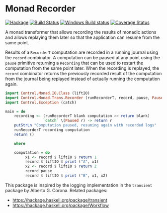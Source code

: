 # Monad Recorder

[![Hackage](https://img.shields.io/hackage/v/monad-recorder.svg?style=flat)](https://hackage.haskell.org/package/monad-recorder)
[![Build Status](https://travis-ci.org/harendra-kumar/monad-recorder.svg?branch=master)](https://travis-ci.org/harendra-kumar/monad-recorder)
[![Windows Build status](https://ci.appveyor.com/api/projects/status/nag8lvguh5upe540?svg=true)](https://ci.appveyor.com/project/harendra-kumar/monad-recorder)
[![Coverage Status](https://coveralls.io/repos/harendra-kumar/monad-recorder/badge.svg?branch=master&service=github)](https://coveralls.io/github/harendra-kumar/monad-recorder?branch=master)

A monad transformer that allows recording the results of monadic actions and
allows replaying them later so that the application can resume from the same
point.

Results of a `RecorderT` computation are recorded in a running journal
using the `record` combinator. A computation can be paused at any point
using the `pause` primitive returning a `Recording` that can be used to
restart the computation from the same point later. When the recording is
replayed, the `record` combinator returns the previously recorded result of
the computation from the journal being replayed instead of actually running the
computation again.

```haskell
import Control.Monad.IO.Class (liftIO)
import Control.Monad.Trans.Recorder (runRecorderT, record, pause, Paused(..), blank)
import Control.Exception (catch)

main = do
    recording <- (runRecorderT blank computation >> return blank)
                 `catch` \(Paused r) -> return r
    putStrLn "Computation paused, resuming again with recorded logs"
    runRecorderT recording computation
    return ()

    where

    computation = do
         x1 <- record $ liftIO $ return 1
         record $ liftIO $ print ("A", x1)
         x2 <- record $ liftIO $ return 2
         record pause
         record $ liftIO $ print ("B", x1, x2)
```

This package is inspired by the logging implementation in the `transient`
package by Alberto G. Corona. Related packages:

* https://hackage.haskell.org/package/transient
* https://hackage.haskell.org/package/Workflow
